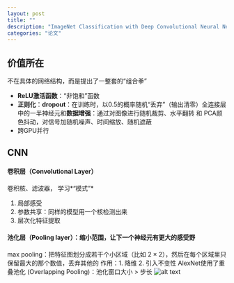 ```yaml
---
layout: post
title: ""
description: "ImageNet Classification with Deep Convolutional Neural Networks"
categories: "论文"
---
```

## 价值所在
不在具体的网络结构，而是提出了一整套的“组合拳”
- **ReLU激活函数**：“非饱和”函数
- **正则化**：**dropout**：在训练时，以0.5的概率随机“丢弃”（输出清零）全连接层中的一半神经元和**数据增强**：通过对图像进行随机裁剪、水平翻转 和 PCA颜色抖动，对信号加随机噪声、时间缩放、随机遮蔽
- 跨GPU并行


## CNN
#### 卷积层（Convolutional Layer）
卷积核、滤波器， 学习*“模式”*
1. 局部感受
2. 参数共享：同样的模型用一个核检测出来
3. 层次化特征提取

#### 池化层（Pooling layer）：缩小范围，让下一个神经元有更大的感受野
max pooling：把特征图划分成若干个小区域（比如 $2 \times 2$），然后在每个区域里只保留最大的那个数值，丢弃其他的
作用：1. 降维 2. 引入不变性
AlexNet使用了重叠池化 (Overlapping Pooling)：池化窗口大小 > 步长
![alt text](/images/posts/论文项目{524F9558-0853-43B7-B1E2-3550234B6D51}.png)

